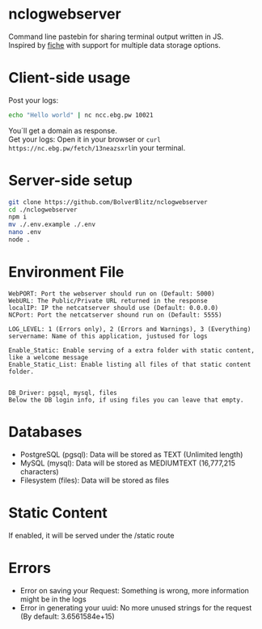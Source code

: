 nclogwebserver
=====
Command line pastebin for sharing terminal output written in JS.  
Inspired by [fiche](https://github.com/solusipse/fiche) with support for multiple data storage options.  

# Client-side usage
Post your logs:
```sh
echo "Hello world" | nc ncc.ebg.pw 10021
```

You´ll get a domain as response.  
Get your logs:
Open it in your browser or `curl https://nc.ebg.pw/fetch/13neazsxrl`in your terminal.

# Server-side setup
```sh
git clone https://github.com/BolverBlitz/nclogwebserver
cd ./nclogwebserver
npm i
mv ./.env.example ./.env
nano .env
node .
```

# Environment File
```env
WebPORT: Port the webserver should run on (Default: 5000)
WebURL: The Public/Private URL returned in the response
localIP: IP the netcatserver should use (Default: 0.0.0.0)
NCPort: Port the netcatserver shound run on (Default: 5555)

LOG_LEVEL: 1 (Errors only), 2 (Errors and Warnings), 3 (Everything)
servername: Name of this application, justused for logs

Enable_Static: Enable serving of a extra folder with static content, like a welcome message
Enable_Static_List: Enable listing all files of that static content folder.


DB_Driver: pgsql, mysql, files
Below the DB login info, if using files you can leave that empty.
```

# Databases
- PostgreSQL (pgsql): Data will be stored as TEXT (Unlimited length)
- MySQL (mysql): Data will be stored as MEDIUMTEXT  (16,777,215 characters)
- Filesystem (files): Data will be stored as files

# Static Content
If enabled, it will be served under the /static route  

# Errors
- Error on saving your Request: Something is wrong, more information might be in the logs
- Error in generating your uuid: No more unused strings for the request (By default: 3.6561584e+15)
